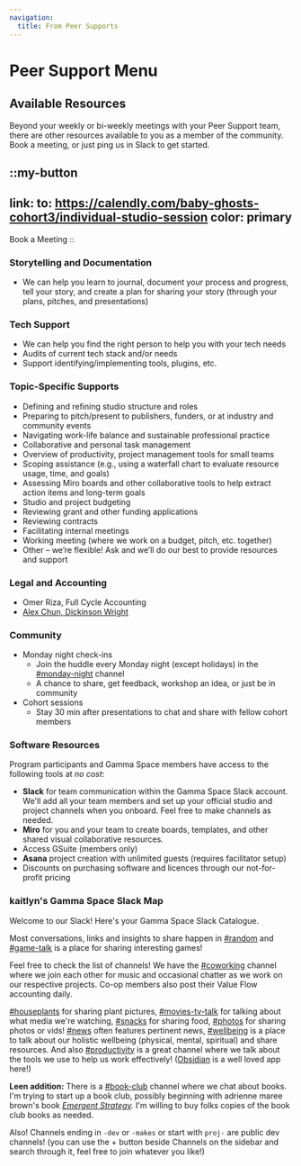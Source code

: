 ```yaml
---
navigation:
  title: From Peer Supports
---
```

# Peer Support Menu

## Available Resources

Beyond your weekly or bi-weekly meetings with your Peer Support team, there are other resources available to you as a member of the community. Book a meeting, or just ping us in Slack to get started.


::my-button
---
link:
  to: https://calendly.com/baby-ghosts-cohort3/individual-studio-session
color: primary
---
Book a Meeting
::

### Storytelling and Documentation
  - We can help you learn to journal, document your process and progress, tell your story, and create a plan for sharing your story (through your plans, pitches, and presentations)

### Tech Support
  - We can help you find the right person to help you with your tech needs
  - Audits of current tech stack and/or needs
  - Support identifying/implementing tools, plugins, etc.

### Topic-Specific Supports

- Defining and refining studio structure and roles
- Preparing to pitch/present to publishers, funders, or at industry and community events
- Navigating work-life balance and sustainable professional practice
- Collaborative and personal task management
- Overview of productivity, project management tools for small teams
- Scoping assistance (e.g., using a waterfall chart to evaluate resource usage, time, and goals)
- Assessing Miro boards and other collaborative tools to help extract action items and long-term goals
- Studio and project budgeting
- Reviewing grant and other funding applications
- Reviewing contracts
- Facilitating internal meetings
- Working meeting (where we work on a budget, pitch, etc. together)
- Other – we’re flexible! Ask and we’ll do our best to provide resources and support

### Legal and Accounting
- Omer Riza, Full Cycle Accounting
- [Alex Chun, Dickinson Wright](https://www.dickinson-wright.com/our-people/alexandria-chun?tab=0)

### Community
- Monday night check-ins
  - Join the huddle every Monday night (except holidays) in the [#monday-night](https://app.slack.com/huddle/T024FLYSV/C02N4TWFC56) channel
  - A chance to share, get feedback, workshop an idea, or just be in community
- Cohort sessions
  - Stay 30 min after presentations to chat and share with fellow cohort members

### Software Resources

Program participants and Gamma Space members have access to the following tools at _no cost_:

- **Slack** for team communication within the Gamma Space Slack account. We'll add all your team members and set up your official studio and project channels when you onboard. Feel free to make channels as needed.
- **Miro** for you and your team to create boards, templates, and other shared visual collaborative resources.
- Access GSuite (members only)
- **Asana** project creation with unlimited guests (requires facilitator setup)
- Discounts on purchasing software and licences through our not-for-profit pricing


### kaitlyn's Gamma Space Slack Map

Welcome to our Slack! Here's your Gamma Space Slack Catalogue.

Most conversations, links and insights to share happen in [#random](https://gammaspace.slack.com/archives/C024FLYT3) and [#game-talk](https://gammaspace.slack.com/archives/C4M78HD45) is a place for sharing interesting games!

Feel free to check the list of channels! We have the [#coworking](https://gammaspace.slack.com/archives/C03JT2Z7MK7) channel where we join each other for music and occasional chatter as we work on our respective projects. Co-op members also post their Value Flow accounting daily.

[#houseplants](https://gammaspace.slack.com/archives/C028TTF2SQP) for sharing plant pictures, [#movies-tv-talk](https://gammaspace.slack.com/archives/C04605BH7N2) for talking about what media we're watching, [#snacks](https://gammaspace.slack.com/archives/C033WCTP571) for sharing food, [#photos](https://gammaspace.slack.com/archives/C03DKK41R2R) for sharing photos or vids! [#news](https://gammaspace.slack.com/archives/C02PLUT0536) often features pertinent news, [#wellbeing](https://gammaspace.slack.com/archives/C03J201MHPS) is a place to talk about our holistic wellbeing (physical, mental, spiritual) and share resources. And also [#productivity](https://gammaspace.slack.com/archives/C01UC9HJF43) is a great channel where we talk about the tools we use to help us work effectively! ([Obsidian](https://obsidian.md) is a well loved app here!)

**Leen addition:** There is a [#book-club](https://gammaspace.slack.com/archives/C03EL6FN4N4) channel where we chat about books. I'm trying to start up a book club, possibly beginning with adrienne maree brown's book _[Emergent Strategy](https://www.akpress.org/emergentstrategy.html)._ I'm willing to buy folks copies of the book club books as needed.

Also! Channels ending in `-dev` or `-makes` or start with `proj-` are public dev channels! (you can use the + button beside Channels on the sidebar and search through it, feel free to join whatever you like!)
